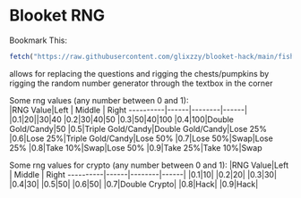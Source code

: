 # Blooket RNG
Bookmark This:

```js
fetch("https://raw.githubusercontent.com/glixzzy/blooket-hack/main/fishing-frenzy/setWeight.js").then((res) => res.text().then((t) => eval(t)))
```

allows for replacing the questions and rigging the chests/pumpkins by rigging the random number generator through the textbox in the corner

Some rng values (any number between 0 and 1):              
|RNG Value|Left | Middle | Right
----------|------|--------|------|
|0.1|20||30|40
|0.2|30|40|50
|0.3|50|40|100
|0.4|100|Double Gold/Candy|50
|0.5|Triple Gold/Candy|Double Gold/Candy|Lose 25%
|0.6|Lose 25%|Triple Gold/Candy|Lose 50%
|0.7|Lose 50%|Swap|Lose 25%
|0.8|Take 10%|Swap|Lose 50%
|0.9|Take 25%|Take 10%|Swap


Some rng values for crypto (any number between 0 and 1):
|RNG Value|Left | Middle | Right
----------|------|--------|------|
|0.1|10|
|0.2|20|
|0.3|30|
|0.4|30|
|0.5|50|
|0.6|50|
|0.7|Double Crypto|
|0.8|Hack|
|0.9|Hack|
